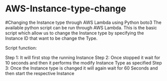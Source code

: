 # AWS-Instance-type-change
#Changing the Instance type through AWS Lambda using Python boto3
The available python script can be run through AWS Lambda. 
This is the basic script which allow us to change the Instance type by specifying the Instance ID that want to be change the Type.

Script function:

Step 1: It will first stop the running Instance
Step 2: Once stopped it wait for 10 seconds and then it performs the modify Instance Type as specified
Step 3: Once the Instance type is changed it will again wait for 60 Seconds and then start the respective Instance


